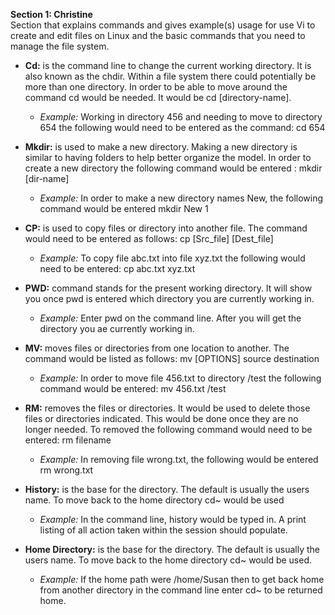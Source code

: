 **Section 1: Christine**
<br> 
Section that explains commands and gives example(s) usage for use Vi to create and edit files on Linux and the basic commands that you need to manage the file system.

- **Cd:** is the command line to change the current working directory. It is also known as the chdir. Within a file system there could potentially be more than one directory. In order to be able to move around the command cd would be needed. It would be cd [directory-name].

	- _Example:_ Working in directory 456 and needing to move to directory 654 the following would need to be entered as the command: cd 654

- **Mkdir:** is used to make a new directory. Making a new directory is similar to having folders to help better organize the model. In order to create a new directory the following command would be entered : mkdir [dir-name]

 	- _Example:_  In order to make a new directory names New, the following command would be entered mkdir New 1
	
- **CP:** is used to copy files or directory into another file. The command would need to be entered as follows: cp [Src_file] [Dest_file]

	- _Example:_ To copy file abc.txt into file xyz.txt the following would need to be entered: cp abc.txt xyz.txt
	
- **PWD:** command stands for the present working directory. It will show you once pwd is entered which directory you are currently working in. 
	- _Example:_ Enter pwd on the command line. After you will get the directory you ae currently working in.
	
- **MV:** moves files or directories from one location to another. The command would be listed as follows: mv [OPTIONS] source destination
	- _Example:_ In order to move file 456.txt to directory /test the following command would be entered: mv 456.txt /test
	
- **RM:** removes the files or directories. It would be used to delete those files or directories indicated. This would be done once they are no longer needed. To removed the following command would need to be entered: rm filename
	- _Example:_ In removing file wrong.txt, the following would be entered rm wrong.txt

- **History:**  is the base for the directory. The default is usually the users name.  To move back to the home directory cd~ would be used
	- _Example:_  In the command line, history would be typed in. A print listing of all action taken within the session should populate. 
	
- **Home Directory:** is the base for the directory. The default is usually the users name.  To move back to the home directory cd~ would be used. 
	- _Example:_ If the home path were /home/Susan then to get back home from another directory in the command line enter cd~ to be returned home. 
